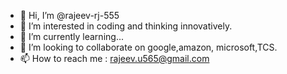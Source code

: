 - 👋 Hi, I’m @rajeev-rj-555
- 👀 I’m interested in coding and thinking innovatively.
- 🌱 I’m currently learning...
- 💞️ I’m looking to collaborate on google,amazon, microsoft,TCS.
- 📫 How to reach me : rajeev.u565@gmail.com

<!---
rajeev-rj-555/rajeev-rj-555 is a ✨ special ✨ repository because its `README.md` (this file) appears on your GitHub profile.
You can click the Preview link to take a look at your changes.
--->
